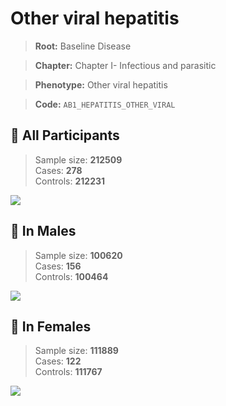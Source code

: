 # Other viral hepatitis

> **Root:** Baseline Disease  

> **Chapter:** Chapter I- Infectious and parasitic  

> **Phenotype:** Other viral hepatitis  

> **Code:** `AB1_HEPATITIS_OTHER_VIRAL`

## 🧪 All Participants  
> Sample size: **212509**  
> Cases: **278**  
> Controls: **212231**
<img src="/Disease/Figures/ALL/Incidence/AB1_HEPATITIS_OTHER_VIRAL.png"/>
<CsvTable src="/Disease/Data/ALL/Incidence/COX_AB1_HEPATITIS_OTHER_VIRAL.csv" label="🔍 View full results" />

## 👨 In Males  
> Sample size: **100620**  
> Cases: **156**  
> Controls: **100464**
<img src="/Disease/Figures/Male/Incidence/AB1_HEPATITIS_OTHER_VIRAL.png"/>
<CsvTable src="/Disease/Data/Male/Incidence/COX_AB1_HEPATITIS_OTHER_VIRAL.csv" label="🔍 View full results" />

## 👩 In Females  
> Sample size: **111889**  
> Cases: **122**  
> Controls: **111767**
<img src="/Disease/Figures/Female/Incidence/AB1_HEPATITIS_OTHER_VIRAL.png"/>
<CsvTable src="/Disease/Data/Female/Incidence/COX_AB1_HEPATITIS_OTHER_VIRAL.csv" label="🔍 View full results" />

